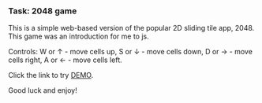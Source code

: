 ### Task: 2048 game
This is a simple web-based version of the popular 2D sliding tile app, 2048. This game was an introduction for me to js.

Controls: W or ↑ - move cells up, S or ↓ - move cells down, D or → - move cells right, A or ← - move cells left.

Click the link to try [DEMO](https://OleksandrOse.github.io/js_2048_game/).

Good luck and enjoy!


